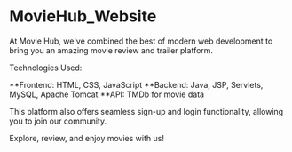 # MovieHub_Website
At Movie Hub, we've combined the best of modern web development to bring you an amazing movie review and trailer platform.

Technologies Used:

**Frontend: HTML, CSS, JavaScript
**Backend: Java, JSP, Servlets, MySQL, Apache Tomcat
**API: TMDb for movie data

This platform also offers seamless sign-up and login functionality, allowing you to join our community.

Explore, review, and enjoy movies with us!
